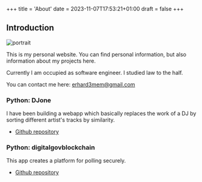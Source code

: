 +++
title = 'About'
date = 2023-11-07T17:53:21+01:00
draft = false
+++
## Introduction

![portrait](/IMG_20230910_120714.jpg)

This is my personal website. You can find personal information, but also information about my projects here.

Currently I am occupied as software engineer. I studied law to the half.

You can contact me here: erhard3mem@gmail.com

### Python: DJone 

I have been building a webapp which basically replaces the work of a DJ by sorting different artist's tracks by similarity. 

- [Github repository](https://github.com/erhard3mem/djone)

### Python: digitalgovblockchain

This app creates a platform for polling securely. 

- [Github repository](https://github.com/erhard3mem/digitalgovblockchain)
